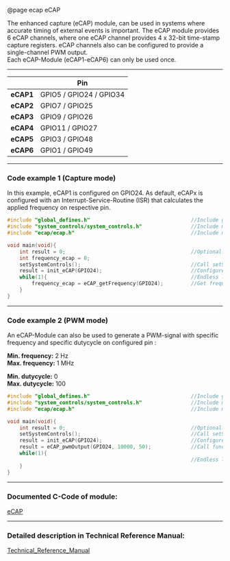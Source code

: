 @page ecap eCAP

The enhanced capture (eCAP) module, can be used in systems where accurate
timing of external events is important. The eCAP module provides 6 eCAP channels, where one eCAP channel provides 4 x 32-bit time-stamp capture registers. eCAP channels also can be configured to provide a single-channel PWM output.  
Each eCAP-Module (eCAP1-eCAP6) can only be used once. 

---

|           | **Pin**                 |
| --------- | ----------------------- |
| **eCAP1** | GPIO5 / GPIO24 / GPIO34 |
| **eCAP2** | GPIO7 / GPIO25          |
| **eCAP3** | GPIO9 / GPIO26          |
| **eCAP4** | GPIO11 / GPIO27         |
| **eCAP5** | GPIO3 / GPIO48          |
| **eCAP6** | GPIO1 / GPIO49          |



---



### Code example 1 (Capture mode)

In this example, eCAP1 is configured on GPIO24. As default, eCAPx is configured with an Interrupt-Service-Routine (ISR) that calculates the applied frequency on respective pin.

```c
#include "global_defines.h"									//Include global_defines.h
#include "system_controls/system_controls.h"				//Include module of system controls
#include "ecap/ecap.h"										//Include module of eCAP

void main(void){
    int result = 0;                             			//Optional: can be used to check return values of functions
	int frequency_ecap = 0;   
    setSystemControls();									//Call setSystemControls() function
    result = init_eCAP(GPIO24);								//Configures GPIO24 as eCAP pin. Returns result of operation
    while(1){												//Endless loop
        frequency_ecap = eCAP_getFrequency(GPIO24);			//Get frequency on GPIO24. Function returns frequency or negative value for invalid input-parameter or missing configuration  
    }
}
```

---

### Code example 2 (PWM mode)

An eCAP-Module can also be used to generate a PWM-signal with specific frequency and specific dutycycle on configured pin :

**Min. frequency:** 2 Hz  
**Max. frequency:** 1 MHz

**Min. dutycycle:** 0    
**Max. dutycycle:** 100

```c
#include "global_defines.h"									//Include global_defines.h
#include "system_controls/system_controls.h"				//Include module of system controls
#include "ecap/ecap.h"										//Include module of eCAP

void main(void){
    int result = 0;                   		    			//Optional: can be used to check return values of functions
    setSystemControls();									//Call setSystemControls() function
    result = init_eCAP(GPIO24);								//Configures GPIO24 as eCAP pin. Returns result of operation
    result = eCAP_pwmOutput(GPIO24, 10000, 50);				//Call function to generate a PWM-signal with frequency of 10 kHz and Dutycycle of 50 % on GPIO24. Returns result of operation
    while(1){
        													//Endless loop
    }
}
```



---



### Documented C-Code of module:

<a href="dir_19d118a85527f637ceaaf5d079ae5c69.html">eCAP</a>

---




### Detailed description in Technical Reference Manual:

<a href="../doc_documents/Technical_Reference_Manual.pdf#page=349" target="_blank">Technical_Reference_Manual</a>